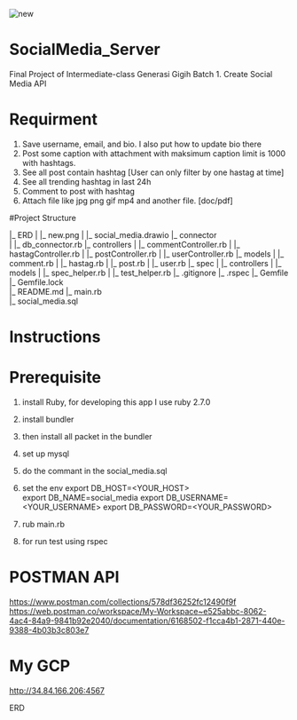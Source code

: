![new](https://user-images.githubusercontent.com/43975267/130327768-bc9bc66b-b19a-44b8-bc12-d306ee7f61ef.png)
# SocialMedia_Server
Final Project of Intermediate-class Generasi Gigih Batch 1.
Create Social Media API

# Requirment
1. Save username, email, and bio. I also put how to update bio there
2. Post some caption with attachment with maksimum caption limit is 1000 with hashtags.
3. See all post contain hashtag [User can only filter by one hastag at time]
4. See all trending hashtag in last 24h
5. Comment to post with hashtag
6. Attach file like jpg png gif mp4 and another file. [doc/pdf]

#Project Structure

|_ ERD
| |_ new.png 
| |_ social_media.drawio 
|_ connector   
| |_ db_connector.rb 
|_ controllers 
| |_ commentController.rb
| |_ hastagController.rb
| |_ postController.rb
| |_ userController.rb
|_ models
| |_ comment.rb
| |_ hastag.rb
| |_ post.rb
| |_ user.rb
|_ spec
| |_ controllers
| |_ models
| |_ spec_helper.rb
| |_ test_helper.rb
|_ .gitignore
|_ .rspec
|_ Gemfile       
|_ Gemfile.lock       
|_ README.md
|_ main.rb  
|_ social_media.sql


# Instructions
# Prerequisite

1. install Ruby, for developing this app I use ruby 2.7.0
2. install bundler
3. then install all packet in the bundler

4. set up mysql
5. do the commant in the social_media.sql

6. set the env
export DB_HOST=<YOUR_HOST>          
export DB_NAME=social_media
export DB_USERNAME=<YOUR_USERNAME>
export DB_PASSWORD=<YOUR_PASSWORD>

7. rub main.rb 
8. for run test using rspec

# POSTMAN API
https://www.postman.com/collections/578df36252fc12490f9f
https://web.postman.co/workspace/My-Workspace~e525abbc-8062-4ac4-84a9-9841b92e2040/documentation/6168502-f1cca4b1-2871-440e-9388-4b03b3c803e7

# My GCP
http://34.84.166.206:4567

ERD
